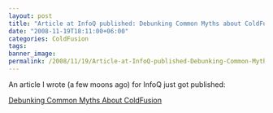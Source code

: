 ```yaml
---
layout: post
title: "Article at InfoQ published: Debunking Common Myths about ColdFusion"
date: "2008-11-19T18:11:00+06:00"
categories: ColdFusion 
tags: 
banner_image: 
permalink: /2008/11/19/Article-at-InfoQ-published-Debunking-Common-Myths-about-ColdFusion
---
```


An article I wrote (a few moons ago) for InfoQ just got published:

<a href="http://www.infoq.com/news/2008/11/ColdFusion">Debunking Common Myths About ColdFusion</a>